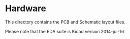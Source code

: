 Hardware
==========

This directory contains the PCB and Schematic layout files.

Please note that the EDA suite is Kicad version 2014-jul-16

